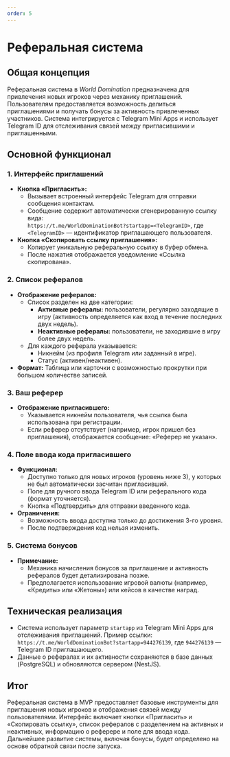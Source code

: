 ```yaml
---
order: 5
---
```


# Реферальная система

## Общая концепция

Реферальная система в _World Domination_ предназначена для привлечения новых игроков через механику приглашений. Пользователям предоставляется возможность делиться приглашениями и получать бонусы за активность привлеченных участников. Система интегрируется с Telegram Mini Apps и использует Telegram ID для отслеживания связей между пригласившими и приглашенными.

## Основной функционал

### 1. Интерфейс приглашений

- **Кнопка «Пригласить»:**
  - Вызывает встроенный интерфейс Telegram для отправки сообщения контактам.
  - Сообщение содержит автоматически сгенерированную ссылку вида:  
    `https://t.me/WorldDominationBot?startapp=<TelegramID>`, где `<TelegramID>` — идентификатор приглашающего пользователя.
- **Кнопка «Скопировать ссылку приглашения»:**
  - Копирует уникальную реферальную ссылку в буфер обмена.
  - После нажатия отображается уведомление «Ссылка скопирована».

### 2. Список рефералов

- **Отображение рефералов:**
  - Список разделен на две категории:
    - **Активные рефералы:** пользователи, регулярно заходящие в игру (активность определяется как вход в течение последних двух недель).
    - **Неактивные рефералы:** пользователи, не заходившие в игру более двух недель.
  - Для каждого реферала указывается:
    - Никнейм (из профиля Telegram или заданный в игре).
    - Статус (активен/неактивен).
- **Формат:** Таблица или карточки с возможностью прокрутки при большом количестве записей.

### 3. Ваш реферер

- **Отображение пригласившего:**
  - Указывается никнейм пользователя, чья ссылка была использована при регистрации.
  - Если реферер отсутствует (например, игрок пришел без приглашения), отображается сообщение: «Реферер не указан».

### 4. Поле ввода кода пригласившего

- **Функционал:**
  - Доступно только для новых игроков (уровень ниже 3), у которых не был автоматически засчитан пригласивший.
  - Поле для ручного ввода Telegram ID или реферального кода (формат уточняется).
  - Кнопка «Подтвердить» для отправки введенного кода.
- **Ограничения:**
  - Возможность ввода доступна только до достижения 3-го уровня.
  - После подтверждения код нельзя изменить.

### 5. Система бонусов

- **Примечание:**
  - Механика начисления бонусов за приглашение и активность рефералов будет детализирована позже.
  - Предполагается использование игровой валюты (например, «Кредиты» или «Жетоны») или кейсов в качестве наград.

## Техническая реализация

- Система использует параметр `startapp` из Telegram Mini Apps для отслеживания приглашений. Пример ссылки:  
  `https://t.me/WorldDominationBot?startapp=944276139`, где `944276139` — Telegram ID приглашающего.
- Данные о рефералах и их активности сохраняются в базе данных (PostgreSQL) и обновляются сервером (NestJS).

## Итог

Реферальная система в MVP предоставляет базовые инструменты для приглашения новых игроков и отображения связей между пользователями. Интерфейс включает кнопки «Пригласить» и «Скопировать ссылку», список рефералов с разделением на активных и неактивных, информацию о реферере и поле для ввода кода. Дальнейшее развитие системы, включая бонусы, будет определено на основе обратной связи после запуска.
